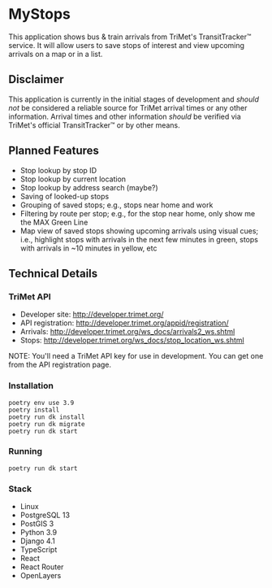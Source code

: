 # MyStops

This application shows bus & train arrivals from TriMet's
TransitTracker™ service. It will allow users to save stops of interest
and view upcoming arrivals on a map or in a list.

## Disclaimer

This application is currently in the initial stages of development and
_should not_ be considered a reliable source for TriMet arrival times or
any other information. Arrival times and other information _should_ be
verified via TriMet's official TransitTracker™ or by other means.

## Planned Features

* Stop lookup by stop ID
* Stop lookup by current location
* Stop lookup by address search (maybe?)
* Saving of looked-up stops
* Grouping of saved stops; e.g., stops near home and work
* Filtering by route per stop; e.g., for the stop near home, only show
  me the MAX Green Line
* Map view of saved stops showing upcoming arrivals using visual cues;
  i.e., highlight stops with arrivals in the next few minutes in green,
  stops with arrivals in ~10 minutes in yellow, etc

## Technical Details

### TriMet API

* Developer site: http://developer.trimet.org/
* API registration: http://developer.trimet.org/appid/registration/
* Arrivals: http://developer.trimet.org/ws_docs/arrivals2_ws.shtml
* Stops: http://developer.trimet.org/ws_docs/stop_location_ws.shtml

NOTE: You'll need a TriMet API key for use in development. You can get
one from the API registration page.

### Installation

```shell
poetry env use 3.9
poetry install
poetry run dk install
poetry run dk migrate
poetry run dk start
```

### Running

```shell
poetry run dk start
```

### Stack

* Linux
* PostgreSQL 13
* PostGIS 3
* Python 3.9
* Django 4.1
* TypeScript
* React
* React Router
* OpenLayers
